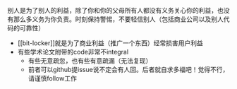 别人是为了别人的利益，除了你和你的父母所有人都没有义务关心你的利益，也没有那么多义务为你负责。时刻保持警惕，不要轻信别人（包括商业公司以及别人代码的可靠性）
- [[bit-locker]]就是为了商业利益（推广一个东西）经常损害用户利益
- 有些学术论文附带的code非常不integral
  - 有些无意疏忽，也有些有意疏漏（无法复现）
  - 前者可以github提issue说不定会有人回。后者就自求多福吧！觉得不行，请谨慎follow工作